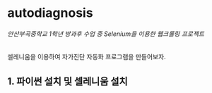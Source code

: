 # autodiagnosis
###### 안산부곡중학교 1학년 방과후 수업 중 Selenium을 이용한 웹크롤링 프로젝트

셀레니움을 이용하여 자가진단 자동화 프로그램을 만들어보자.

## 1. 파이썬 설치 및 셀레니움 설치
